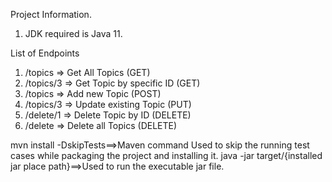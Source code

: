 Project Information.
1) JDK required is Java 11.

List of Endpoints
1) /topics  => Get All Topics (GET)
2) /topics/3 => Get Topic by specific ID (GET)
3) /topics => Add new Topic (POST)
4) /topics/3 => Update existing Topic (PUT)
5) /delete/1 => Delete Topic by ID (DELETE)
6) /delete => Delete all Topics (DELETE)

mvn install -DskipTests==>Maven command Used to skip the running test cases while packaging the project and installing it.
java -jar target/{installed jar place path}==>Used to run the executable jar file.

